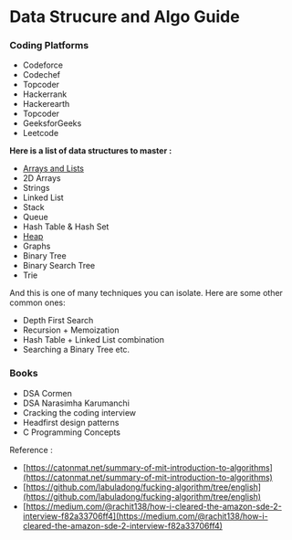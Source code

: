 # Data Strucure and Algo Guide

### Coding Platforms

* Codeforce
* Codechef
* Topcoder
* Hackerrank
* Hackerearth
* Topcoder
* GeeksforGeeks 
* Leetcode

**Here is a list of data structures to master :**

* [Arrays and Lists](arrays.md)
* 2D Arrays
* Strings
* Linked List
* Stack
* Queue
* Hash Table & Hash Set
* [Heap](heap.md)
* Graphs
* Binary Tree
* Binary Search Tree
* Trie

And this is one of many techniques you can isolate. Here are some other common ones:

* Depth First Search
* Recursion + Memoization
* Hash Table + Linked List combination
* Searching a Binary Tree etc.

### Books

*  DSA Cormen
* DSA Narasimha Karumanchi
* Cracking the coding interview
* Headfirst design patterns
* C Programming Concepts

Reference :

* [https://catonmat.net/summary-of-mit-introduction-to-algorithms](https://catonmat.net/summary-of-mit-introduction-to-algorithms)
* [https://github.com/labuladong/fucking-algorithm/tree/english](https://github.com/labuladong/fucking-algorithm/tree/english)
* [https://medium.com/@rachit138/how-i-cleared-the-amazon-sde-2-interview-f82a33706ff4](https://medium.com/@rachit138/how-i-cleared-the-amazon-sde-2-interview-f82a33706ff4)





